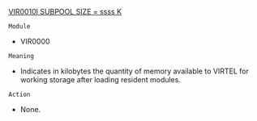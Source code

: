 [VIR0010I SUBPOOL SIZE = ssss K](https://virtel.readthedocs.io/en/latest/manuals/virtel/Virtel459MG/messages.html?highlight=VIR0010I#VIR0010I)

`Module`
- VIR0000

`Meaning`
- Indicates in kilobytes the quantity of memory available to VIRTEL for working storage after loading resident modules.

`Action`
- None.
